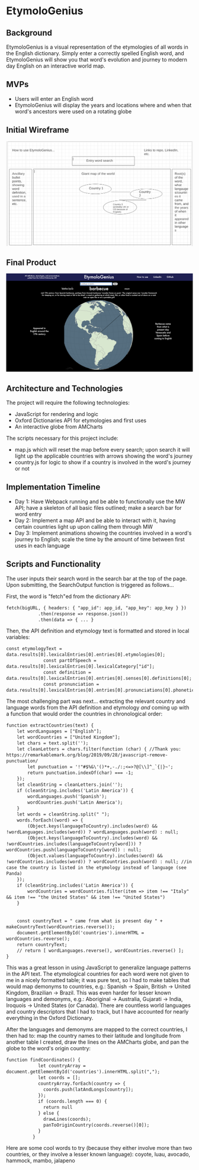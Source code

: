 # EtymoloGenius
## Background
EtymoloGenius is a visual representation of the etymologies of all words in the English dictionary. Simply enter a correctly spelled English word, and EtymoloGenius will show you that word's evolution and journey to modern day English on an interactive world map.

## MVPs
* Users will enter an English word
* EtymoloGenius will display the years and locations where and when that word's ancestors were used on a rotating globe

## Initial Wireframe
![wireframe](/src/images/wireframe.png)

## Final Product
![wireframe](/src/images/final.png)

## Architecture and Technologies
The project will require the following technologies:
* JavaScript for rendering and logic
* Oxford Dictionaries API for etymologies and first uses
* An interactive globe from AMCharts

The scripts necessary for this project include:
* map.js which will reset the map before every search; upon search it will light up the applicable countries with arrows showing the word's journey
* country.js for logic to show if a country is involved in the word's journey or not

## Implementation Timeline
* Day 1: Have Webpack running and be able to functionally use the MW API; have a skeleton of all basic files outlined; make a search bar for word entry
* Day 2: Implement a map API and be able to interact with it, having certain countries light up upon calling them through MW
* Day 3: Implement animations showing the countries involved in a word's journey to English; scale the time by the amount of time between first uses in each language

## Scripts and Functionality
The user inputs their search word in the search bar at the top of the page. Upon submitting, the SearchOutput function is triggered as follows...

First, the word is "fetch"ed from the dictionary API:
```
fetch(bigURL, { headers: { "app_id": app_id, "app_key": app_key } })
            .then(response => response.json())
            .then(data => { ... }
```

Then, the API definition and etymology text is formatted and stored in local variables:
```
const etymologyText = data.results[0].lexicalEntries[0].entries[0].etymologies[0];
              const partOfSpeech = data.results[0].lexicalEntries[0].lexicalCategory["id"];
              const definition = data.results[0].lexicalEntries[0].entries[0].senses[0].definitions[0];
              const pronunciation = data.results[0].lexicalEntries[0].entries[0].pronunciations[0].phoneticSpelling;
```

The most challenging part was next... extracting the relevant country and language words from the API definition and etymology *and* coming up with a function that would order the countries in chronological order:
```
function extractCountries(text) {
    let wordLanguages = ["English"];
    let wordCountries = ["United Kingdom"];
    let chars = text.split('');
    let cleanLetters = chars.filter(function (char) { //Thank you: https://remarkablemark.org/blog/2019/09/28/javascript-remove-punctuation/
        let punctuation = '!"#$%&\'()*+,-./:;<=>?@[\\]^_`{|}~';
        return punctuation.indexOf(char) === -1;
    });
    let cleanString = cleanLetters.join('');
    if (cleanString.includes('Latin America')) {
        wordLanguages.push('Spanish');
        wordCountries.push('Latin America');
    }
    let words = cleanString.split(" ");
    words.forEach((word) => {
        (Object.keys(languageToCountry).includes(word) && !wordLanguages.includes(word)) ? wordLanguages.push(word) : null;
        (Object.keys(languageToCountry).includes(word) && !wordCountries.includes(languageToCountry[word])) ? wordCountries.push(languageToCountry[word]) : null;
        (Object.values(languageToCountry).includes(word) && !wordCountries.includes(word)) ? wordCountries.push(word) : null; //in case the country is listed in the etymology instead of language (see Panda)
    });
    if (cleanString.includes('Latin America')) {
        wordCountries = wordCountries.filter(item => item !== "Italy" && item !== "the United States" && item !== "United States")
    }


    const countryText = " came from what is present day " + makeCountryText(wordCountries.reverse());
    document.getElementById('countries').innerHTML = wordCountries.reverse();
    return countryText;
    // return [ wordLanguages.reverse(), wordCountries.reverse() ];
}
```
This was a great lesson in using JavaScript to generalize language patterns in the API text. The etymological countries for each word were not given to me in a nicely formatted table; it was pure text, so I had to make tables that would map demonyms to countries, e.g.: Spanish -> Spain, British -> United Kingdom, Brazilian -> Brazil. This was even harder for lesser known languages and demonyms, e.g.: Aboriginal -> Australia, Gujarati -> India, Iroquois -> United States (or Canada). There are countless world languages and country descriptors that I had to track, but I have accounted for nearly everything in the Oxford Dictionary.

After the languages and demonyms are mapped to the correct countries, I then had to: map the country names to their latitude and longitude from another table I created, draw the lines on the AMCharts globe, and pan the globe to the word's origin country:
```
function findCoordinates() {
            let countryArray = document.getElementById('countries').innerHTML.split(",");
            let coords = [];
            countryArray.forEach(country => {
              coords.push(latAndLongs[country]);
            });
            if (coords.length === 0) {
              return null
            } else {
              drawLines(coords);
              panToOriginCountry(coords.reverse()[0]);
            }      
          }
```


Here are some cool words to try (because they either involve more than two countries, or they involve a lesser known language): coyote, luau, avocado, hammock, mambo, jalapeno
